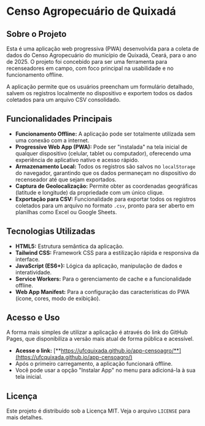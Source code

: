 # Censo Agropecuário de Quixadá

## Sobre o Projeto

Esta é uma aplicação web progressiva (PWA) desenvolvida para a coleta de dados do Censo Agropecuário do município de Quixadá, Ceará, para o ano de 2025. O projeto foi concebido para ser uma ferramenta para recenseadores em campo, com foco principal na usabilidade e no funcionamento offline.

A aplicação permite que os usuários preencham um formulário detalhado, salvem os registros localmente no dispositivo e exportem todos os dados coletados para um arquivo CSV consolidado.

## Funcionalidades Principais

* **Funcionamento Offline:** A aplicação pode ser totalmente utilizada sem uma conexão com a internet. 
* **Progressive Web App (PWA):** Pode ser "instalada" na tela inicial de qualquer dispositivo (celular, tablet ou computador), oferecendo uma experiência de aplicativo nativo e acesso rápido.
* **Armazenamento Local:** Todos os registros são salvos no `localStorage` do navegador, garantindo que os dados permaneçam no dispositivo do recenseador até que sejam exportados.
* **Captura de Geolocalização:** Permite obter as coordenadas geográficas (latitude e longitude) da propriedade com um único clique.
* **Exportação para CSV:** Funcionalidade para exportar todos os registros coletados para um arquivo no formato `.csv`, pronto para ser aberto em planilhas como Excel ou Google Sheets.

## Tecnologias Utilizadas

* **HTML5:** Estrutura semântica da aplicação.
* **Tailwind CSS:** Framework CSS para a estilização rápida e responsiva da interface.
* **JavaScript (ES6+):** Lógica da aplicação, manipulação de dados e interatividade.
* **Service Workers:** Para o gerenciamento de cache e a funcionalidade offline.
* **Web App Manifest:** Para a configuração das características do PWA (ícone, cores, modo de exibição).

## Acesso e Uso

A forma mais simples de utilizar a aplicação é através do link do GitHub Pages, que disponibiliza a versão mais atual de forma pública e acessível.

* **Acesse o link:** [**https://ufcquixada.github.io/app-censoagro/**](https://ufcquixada.github.io/app-censoagro/)
* Após o primeiro carregamento, a aplicação funcionará offline.
* Você pode usar a opção "Instalar App" no menu para adicioná-la à sua tela inicial.

## Licença

Este projeto é distribuído sob a Licença MIT. Veja o arquivo `LICENSE` para mais detalhes.
